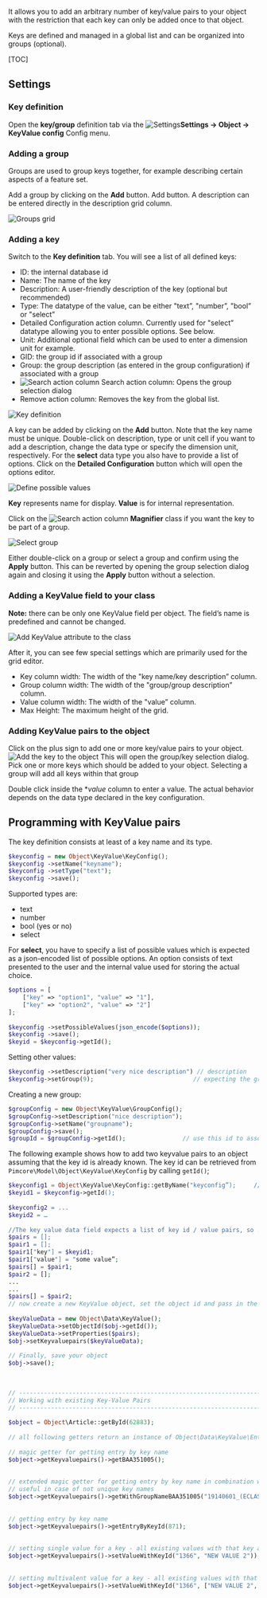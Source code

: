 It allows you to add an arbitrary number of key/value pairs to your object with the restriction that each key can only be added once to that object.

Keys are defined and managed in a global list and can be organized into groups (optional).

[TOC]

## Settings

### Key definition

[comment]: #(TODOinlineimgs)

<div class="inline-imgs">

Open the **key/group** definition tab via the ![Settings](/Development_Documentation/img/Icon_settings.png)**Settings -> Object -> KeyValue config** Config menu.

</div>

### Adding a group

Groups are used to group keys together, for example describing certain aspects of a feature set.

Add a group by clicking on the **Add** button. Add button. A description can be entered directly in the description grid column.

![Groups grid](/Development_Documentation/img/Objects_KeyValue_Groups.png)

### Adding a key

Switch to the **Key definition** tab. You will see a list of all defined keys:

[comment]: #(TODOinlineimgs)

<div class="inline-imgs">


* ID: the internal database id
* Name: The name of the key
* Description: A user-friendly description of the key (optional but recommended)
* Type: The datatype of the value, can be either "text”, "number”, "bool” or "select”
* Detailed Configuration action column. Currently used for "select” datatype allowing you to enter possible options. See below.
* Unit: Additional optional field which can be used to enter a dimension unit for example.
* GID: the group id if associated with a group
* Group: the group description (as entered in the group configuration) if associated with a group
* ![Search action column](/Development_Documentation/img/Icon_magnifier.png) Search action column:  Opens the group selection dialog
* Remove action column: Removes the key from the global list.

</div>

![Key definition](/Development_Documentation/img/Objects_KeyValue_Keys.png)

A key can be added by clicking on the **Add** button. Note that the key name must be unique. 
Double-click on description, type or unit cell if you want to add a description, change the data type or specify the dimension unit, respectively.
For the **select** data type you also have to provide a list of options. 
Click on the **Detailed Configuration** button which will open the options editor.

![Define possible values](/Development_Documentation/img/Objects_KeyValue_Options.png)

**Key** represents name for display.
**Value** is for internal representation.

[comment]: #(TODOinlineimgs)

<div class="inline-imgs">

Click on the ![Search action column](/Development_Documentation/img/Icon_magnifier.png) **Magnifier** class if you want the key to be part of a group.

</div>

![Select group](/Development_Documentation/img/Objects_KeyValue_SelectGroup.png)

Either double-click on a group or select a group and confirm using the **Apply** button. 
This can be reverted by opening the group selection dialog again and closing it using the **Apply** button without a selection.

### Adding a KeyValue field to your class

**Note:** there can be only one KeyValue field per object. 
The field’s name is predefined and cannot be changed.

![Add KeyValue attribute to the class](/Development_Documentation/img/Objects_KeyValue_AddToClass.png)

After it, you can see few special settings which are primarily used for the grid editor.

* Key column width: The width of the "key name/key description” column.
* Group column width: The width of the "group/group description” column.
* Value column width: The width of the "value” column.
* Max Height: The maximum height of the grid.

### Adding KeyValue pairs to the object

[comment]: #(TODOinlineimgs)

<div class="inline-imgs">

Click on the plus sign to add one or more key/value pairs to your object. ![Add the key to the object](/Development_Documentation/img/Icon_add.png)
This will open the group/key selection dialog. 
Pick one or more keys which should be added to your object. 
Selecting a group will add all keys within that group

Double click inside the **value* column to enter  a value. 
The actual behavior depends on the data type declared in the key configuration.

</div>

## Programming with KeyValue pairs
The key definition consists at least of a key name and its type.

```php
$keyconfig = new Object\KeyValue\KeyConfig();            
$keyconfig ->setName("keyname");
$keyconfig ->setType("text");
$keyconfig ->save();
```

Supported types are:
* text
* number
* bool (yes or no)
* select

For **select**, you have to specify a list of possible values which is expected as a json-encoded list of possible options.
An option consists of text presented to the user and the internal value used for storing the actual choice.

```php
$options = [
    ["key" => "option1", "value" => "1"],
    ["key" => "option2", "value" => "2"]
];
 
$keyconfig ->setPossibleValues(json_encode($options));
$keyconfig ->save();
$keyid = $keyconfig->getId();
```

Setting other values:

```php
$keyconfig ->setDescription("very nice description") // description
$keyconfig->setGroup(9);                            // expecting the group’s id
```

Creating a new group:
```php
$groupConfig = new Object\KeyValue\GroupConfig();
$groupConfig->setDescription("nice description");
$groupConfig->setName("groupname");
$groupConfig->save();
$groupId = $groupConfig->getId();                // use this id to associate a key with a group
```

The following example shows how to add two keyvalue pairs to an object assuming that the key id is already known. 
The key id can be retrieved from ```Pimcore\Model\Object\KeyValue\KeyConfig``` by calling ```getId()```;

```php
$keyconfig1 = Object\KeyValue\KeyConfig::getByName("keyconfig”);     // look up the key config by name and retrieve the id
$keyid1 = $keyconfig->getId();
 
$keyconfig2 = ...
$keyid2 = …
 
//The key value data field expects a list of key id / value pairs, so ...
$pairs = [];
$pair1 = [];
$pair1["key"] = $keyid1;
$pair1["value"] = "some value”;
$pairs[] = $pair1;
$pair2 = [];
...
...
$pairs[] = $pair2;
// now create a new KeyValue object, set the object id and pass in the key/value pairs.
 
$keyValueData = new Object\Data\KeyValue();
$keyValueData->setObjectId($obj->getId());
$keyValueData->setProperties($pairs);
$obj->setKeyvaluepairs($keyValueData);
 
// Finally, save your object
$obj->save();
 
 
 
// -------------------------------------------------------------------------------------
// Working with existing Key-Value Pairs
// -------------------------------------------------------------------------------------
 
$object = Object\Article::getById(62883);
 
// all following getters return an instance of Object\Data\KeyValue\Entry
 
// magic getter for getting entry by key name
$object->getKeyvaluepairs()->getBAA351005();
 
 
// extended magic getter for getting entry by key name in combination with group name
// useful in case of not unique key names
$object->getKeyvaluepairs()->getWithGroupNameBAA351005("19140601_(ECLASS-6.0)");
 
 
// getting entry by key name
$object->getKeyvaluepairs()->getEntryByKeyId(871);
 
 
// setting single value for a key - all existing values with that key are removed
$object->getKeyvaluepairs()->setValueWithKeyId("1366", "NEW VALUE 2"));
 
 
// setting multivalent value for a key - all existing values with that key are removed
$object->getKeyvaluepairs()->setValueWithKeyId("1366", ["NEW VALUE 2", "NEW VALUE 3"]);
```